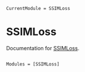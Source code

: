 ```@meta
CurrentModule = SSIMLoss
```

# SSIMLoss

Documentation for [SSIMLoss](https://github.com/nikopj/SSIMLoss.jl).

```@index
```

```@autodocs
Modules = [SSIMLoss]
```
